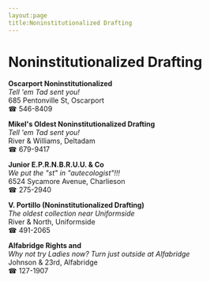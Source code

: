 ```yaml
---
layout:page
title:Noninstitutionalized Drafting
---
```

# Noninstitutionalized Drafting

**Oscarport Noninstitutionalized**  
_Tell 'em Tad sent you!_  
685 Pentonville St, Oscarport  
☎ 546-8409



**Mikel's Oldest Noninstitutionalized Drafting**  
_Tell 'em Tad sent you!_  
River & Williams, Deltadam  
☎ 679-9417



**Junior E.P.R.N.B.R.U.U. & Co**  
_We put the "st" in "autecologist"!!!_  
6524 Sycamore Avenue, Charlieson  
☎ 275-2940



**V. Portillo (Noninstitutionalized Drafting)**  
_The oldest collection near Uniformside_  
River & North, Uniformside  
☎ 491-2065



**Alfabridge Rights and**  
_Why not try Ladies now? 
Turn just outside at Alfabridge_  
Johnson & 23rd, Alfabridge  
☎ 127-1907



